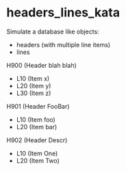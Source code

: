 # headers_lines_kata

Simulate a database like objects:
- headers (with multiple line items)
- lines 


H900 (Header blah blah)
- L10 (Item x)
- L20 (Item y)
- L30 (Item z)

H901 (Header FooBar)
- L10 (Item foo)
- L20 (Item bar)

H902 (Header Descr)
- L10 (Item One)
- L20 (Item Two)
